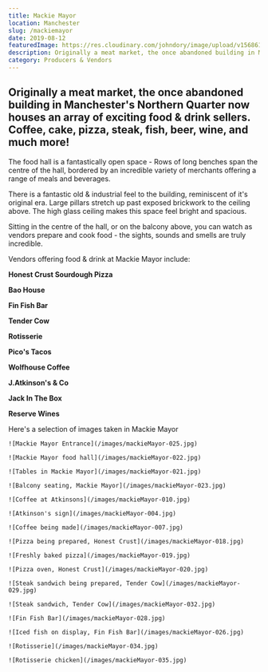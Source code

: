 ```yaml
---
title: Mackie Mayor
location: Manchester
slug: /mackiemayor
date: 2019-08-12
featuredImage: https://res.cloudinary.com/johndory/image/upload/v1568614444/posts/mackiemayor/mackieMayor_p7ylxw.png
description: Originally a meat market, the once abandoned building in Manchester's Northern Quarter now houses an array of exciting food & drink sellers. Coffee, cake, pizza, steak, fish, beer, wine, and much more!
category: Producers & Vendors
---
```

## Originally a meat market, the once abandoned building in Manchester's Northern Quarter now houses an array of exciting food & drink sellers. Coffee, cake, pizza, steak, fish, beer, wine, and much more!

The food hall is a fantastically open space - Rows of long benches span the centre of the hall, bordered by an incredible variety of merchants offering a range of meals and beverages.

There is a fantastic old & industrial feel to the building, reminiscent of it's original era. Large pillars stretch up past exposed brickwork to the  ceiling above.  The high glass ceiling makes this space feel bright and spacious.

Sitting in the centre of the hall, or on the balcony above, you can watch as vendors prepare and cook food - the sights, sounds and smells are truly incredible.

Vendors offering food & drink at Mackie Mayor include:

**Honest Crust Sourdough Pizza**

**Bao House**

**Fin Fish Bar**

**Tender Cow**

**Rotisserie**

**Pico's Tacos**

**Wolfhouse Coffee**

**J.Atkinson's & Co**

**Jack In The Box**

**Reserve Wines**

Here's a selection of images taken in Mackie Mayor


```grid|2
![Mackie Mayor Entrance](/images/mackieMayor-025.jpg)

![Mackie Mayor food hall](/images/mackieMayor-022.jpg)
```

```grid|2
![Tables in Mackie Mayor](/images/mackieMayor-021.jpg)

![Balcony seating, Mackie Mayor](/images/mackieMayor-023.jpg)
```

```grid|1
![Coffee at Atkinsons](/images/mackieMayor-010.jpg)
```

```grid|2
![Atkinson's sign](/images/mackieMayor-004.jpg)

![Coffee being made](/images/mackieMayor-007.jpg)
```



```grid|2
![Pizza being prepared, Honest Crust](/images/mackieMayor-018.jpg)

![Freshly baked pizza](/images/mackieMayor-019.jpg)
```
```grid|1
![Pizza oven, Honest Crust](/images/mackieMayor-020.jpg)
```

```grid|2
![Steak sandwich being prepared, Tender Cow](/images/mackieMayor-029.jpg)

![Steak sandwich, Tender Cow](/images/mackieMayor-032.jpg)
```

```grid|2
![Fin Fish Bar](/images/mackieMayor-028.jpg)

![Iced fish on display, Fin Fish Bar](/images/mackieMayor-026.jpg)
```

```grid|2
![Rotisserie](/images/mackieMayor-034.jpg)

![Rotisserie chicken](/images/mackieMayor-035.jpg)
```
